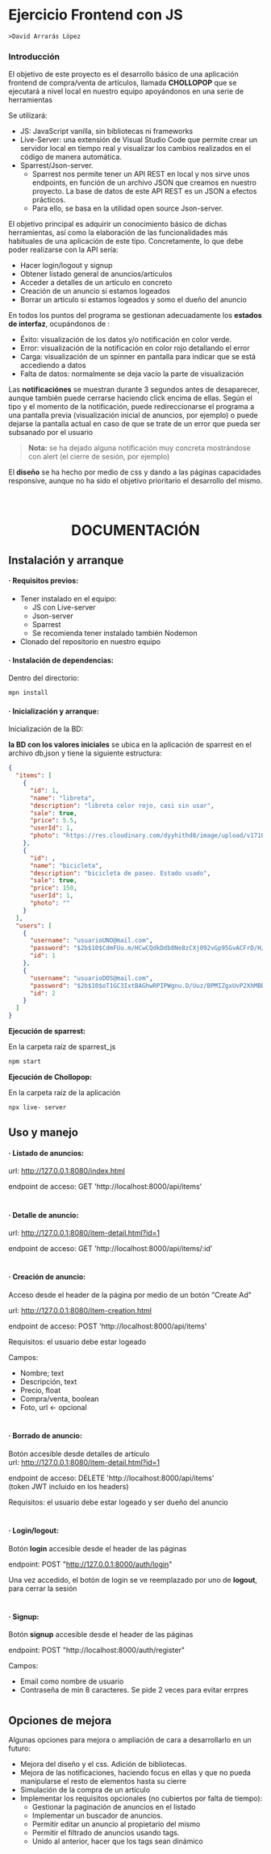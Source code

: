 # Ejercicio Frontend con JS

    >David Arrarás López

### Introducción

El objetivo de este proyecto es el desarrollo básico de una aplicación frontend de compra/venta de artículos, llamada **CHOLLOPOP** que se ejecutará a nivel local en nuestro equipo apoyándonos en una serie de herramientas 

Se utilizará:

- JS: JavaScript vanilla, sin bibliotecas ni frameworks
- Live-Server: una extensión de Visual Studio Code que permite crear un servidor local en tiempo real y visualizar los cambios realizados en el código de manera automática.
- Sparrest/Json-server.
  - Sparrest nos permite tener un API REST en local y nos sirve unos endpoints, en función de un archivo JSON que creamos en nuestro proyecto. La base de datos de este API REST es un JSON a efectos prácticos.
  - Para ello, se basa en la utilidad open source Json-server.

El objetivo principal es adquirir un conocimiento básico de dichas herramientas, así como la elaboración de las funcionalidades más habituales de una aplicación de este tipo.
Concretamente, lo que debe poder realizarse con la API sería:

  - Hacer login/logout y signup
  - Obtener listado general de anuncios/artículos
  - Acceder a detalles de un artículo en concreto
  - Creación de un anuncio si estamos logeados
  - Borrar un artículo si estamos logeados y somo el dueño del anuncio

En todos los puntos del programa se gestionan adecuadamente  los **estados de interfaz**, ocupándonos de :

 - Éxito: visualización de los datos y/o notificación en color verde.
 - Error: visualización de la notificación en color rojo detallando el error
- Carga: visualización de un spinner en pantalla para indicar que se está accediendo a datos 
- Falta de datos: normalmente se deja vacío la parte de visualización 

Las **notificaciónes** se muestran durante 3 segundos antes de desaparecer, aunque también puede cerrarse haciendo click encima de ellas. Según el tipo y el momento de la notificación, puede redireccionarse el programa a una pantalla previa (visualización inicial de anuncios, por ejemplo) o puede dejarse la pantalla actual en caso de que se trate de un error que pueda ser subsanado por el usuario

> **Nota:** se ha dejado alguna notificación muy concreta mostrándose con alert (el cierre de sesión, por ejemplo)

El **diseño** se ha hecho por medio de css y dando a las páginas capacidades responsive, aunque no ha sido el objetivo prioritario el desarrollo del mismo.

  # <br><center>DOCUMENTACIÓN</center>

## Instalación y arranque

#### · Requisitos previos:
- Tener instalado en el equipo: 
  - JS con Live-server
  - Json-server
  - Sparrest
  - Se recomienda tener instalado también Nodemon
- Clonado del repositorio en nuestro equipo


#### · Instalación de dependencias:

Dentro del directorio:
```sh
mpn install
```
#### · Inicialización y arranque:

Inicialización de la BD:

 **la BD con los valores iniciales** se ubica en la aplicación de sparrest en el archivo db,json y tiene la siguiente estructura:

```json
{
  "items": [
    {
      "id": 1,
      "name": "libreta",
      "description": "libreta color rojo, casi sin usar",
      "sale": true,
      "price": 5.5,
      "userId": 1,
      "photo": "https://res.cloudinary.com/dyyhithd8/image/upload/v1710875622/libreta_mqkdhb.jpg"
    },
    {
      "id": ,
      "name": "bicicleta",
      "description": "bicicleta de paseo. Estado usado",
      "sale": true,
      "price": 150,
      "userId": 1,
      "photo": ""
    }
  ],
  "users": [
    {
      "username": "usuarioUNO@mail.com",
      "password": "$2b$10$CdmFUu.m/HCwCQdkDdb8Ne8zCXj092vGp95GvACFrD/H/bG4fRdiG",
      "id": 1
    },
    {
      "username": "usuarioDOS@mail.com",
      "password": "$2b$10$oT1GC3IxtBAGhwRPIPWgnu.D/Uuz/BPMIZgxUvP2XhMBBZvwTgMLu",
      "id": 2
    }
  ]
}
```
**Ejecución de sparrest:**

En la carpeta raíz de sparrest_js
```sh
npm start
```

**Ejecución de Chollopop:**

En la carpeta raíz de la aplicación
```sh
npx live- server
```  

##
## Uso y manejo

#### · Listado de anuncios:

url: http://127.0.0.1:8080/index.html

endpoint de acceso: GET 'http://localhost:8000/api/items'

#

#### · Detalle de anuncio:

url: http://127.0.0.1:8080/item-detail.html?id=1

endpoint de acceso: GET 'http://localhost:8000/api/items/:id'

# 

#### · Creación de anuncio:

Acceso desde el header de la página por medio de un botón "Create Ad"

url: http://127.0.0.1:8080/item-creation.html

endpoint de acceso: POST 'http://localhost:8000/api/items'

Requisitos: el usuario debe estar logeado

Campos: 
  - Nombre; text
  - Descripción, text
  - Precio, float
  - Compra/venta, boolean
  - Foto, url  <- opcional

# 

#### · Borrado de anuncio:

Botón accesible desde detalles de artículo   
url: http://127.0.0.1:8080/item-detail.html?id=1

endpoint de acceso: DELETE 'http://localhost:8000/api/items'  
(token JWT incluido en los headers)

Requisitos: el usuario debe estar logeado y ser dueño del anuncio

#

#### · Login/logout:

Botón **login** accesible desde el header de las páginas

endpoint: POST "http://127.0.0.1:8000/auth/login"

Una vez accedido, el botón de login se ve reemplazado por uno de **logout**, para cerrar la sesión

#

#### · Signup:

Botón **signup** accesible desde el header de las páginas

endpoint: POST "http://localhost:8000/auth/register"

Campos: 
  - Email como nombre de usuario
  - Contraseña de min 8 caracteres. Se pide 2 veces para evitar errpres

#

#
## Opciones de mejora

Algunas opciones para mejora o ampliación de cara a desarrollarlo en un futuro:

- Mejora del diseño y el css. Adición de bibliotecas.
- Mejora de las notificaciones, haciendo focus en ellas y que no pueda manipularse el resto de elementos hasta su cierre
- Simulación de la compra de un artículo
- Implementar los requisitos opcionales (no cubiertos por falta de tiempo):
  - Gestionar la paginación de anuncios en el listado
  - Implementar un buscador de anuncios.
  - Permitir editar un anuncio al propietario del mismo
  - Permitir el filtrado de anuncios usando tags. 
  - Unido al anterior, hacer que los tags sean dinámico
